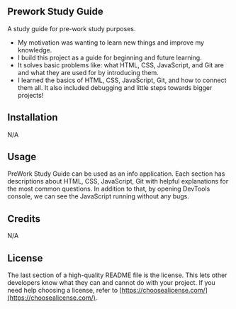 ## Prework Study Guide

A study guide for pre-work study purposes.

- My motivation was wanting to learn new things and improve my knowledge.
- I build this project as a guide for beginning and future learning.
- It solves basic problems like: what HTML, CSS, JavaScript, and Git are and what they are used for by introducing them.
- I learned the basics of HTML, CSS, JavaScript, Git, and how to connect them all. It also included debugging and little steps towards bigger projects!

## Installation 

N/A

## Usage

PreWork Study Guide can be used as an info application. Each section has descriptions about HTML, CSS, JavaScript, Git with helpful explanations for the most common questions.
In addition to that, by opening DevTools console, we can see the JavaScript running without any bugs.

## Credits 

N/A

## License

The last section of a high-quality README file is the license. This lets other developers know what they can and cannot do with your project. If you need help choosing a license, refer to [https://choosealicense.com/](https://choosealicense.com/).
